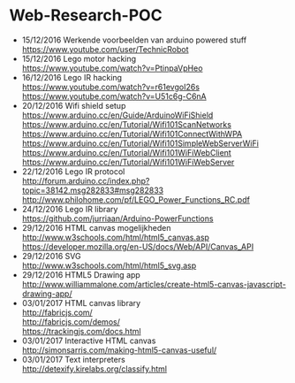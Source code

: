 # Web-Research-POC

- 15/12/2016	Werkende voorbeelden van arduino powered stuff  
https://www.youtube.com/user/TechnicRobot    
- 15/12/2016 	Lego motor hacking  
https://www.youtube.com/watch?v=PtinpaVpHeo  
- 16/12/2016 	Lego IR hacking  
https://www.youtube.com/watch?v=r61evgoI26s      
https://www.youtube.com/watch?v=U51c6g-C6nA  
- 20/12/2016	Wifi shield setup  
https://www.arduino.cc/en/Guide/ArduinoWiFiShield  
https://www.arduino.cc/en/Tutorial/Wifi101ScanNetworks  
https://www.arduino.cc/en/Tutorial/Wifi101ConnectWithWPA  
https://www.arduino.cc/en/Tutorial/Wifi101SimpleWebServerWiFi  
https://www.arduino.cc/en/Tutorial/Wifi101WiFiWebClient  
https://www.arduino.cc/en/Tutorial/Wifi101WiFiWebServer  
- 22/12/2016	Lego IR protocol   
http://forum.arduino.cc/index.php?topic=38142.msg282833#msg282833  
http://www.philohome.com/pf/LEGO_Power_Functions_RC.pdf    
- 24/12/2016	Lego IR library  
https://github.com/jurriaan/Arduino-PowerFunctions   
- 29/12/2016	HTML canvas mogelijkheden  
http://www.w3schools.com/html/html5_canvas.asp
https://developer.mozilla.org/en-US/docs/Web/API/Canvas_API   
- 29/12/2016	SVG  
http://www.w3schools.com/html/html5_svg.asp  
- 29/12/2016	HTML5 Drawing app   
http://www.williammalone.com/articles/create-html5-canvas-javascript-drawing-app/  
- 03/01/2017	HTML canvas library  
http://fabricjs.com/  
http://fabricjs.com/demos/  
https://trackingjs.com/docs.html  
- 03/01/2017	Interactive HTML canvas  
http://simonsarris.com/making-html5-canvas-useful/  
- 03/01/2017	Text interpreters  
http://detexify.kirelabs.org/classify.html  